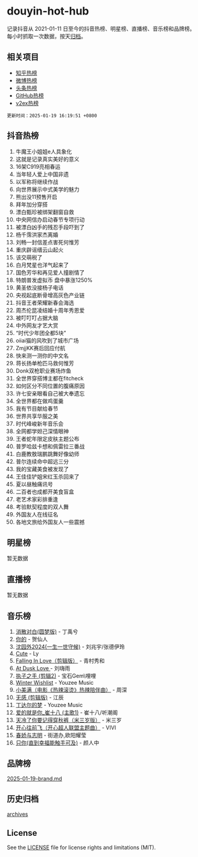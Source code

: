 # douyin-hot-hub

记录抖音从 2021-01-11 日至今的抖音热榜、明星榜、直播榜、音乐榜和品牌榜。每小时抓取一次数据，按天[归档](archives)。

## 相关项目

- [知乎热榜](https://github.com/lonnyzhang423/zhihu-hot-hub)
- [微博热榜](https://github.com/lonnyzhang423/weibo-hot-hub)
- [头条热榜](https://github.com/lonnyzhang423/toutiao-hot-hub)
- [GitHub热榜](https://github.com/lonnyzhang423/github-hot-hub)
- [v2ex热榜](https://github.com/lonnyzhang423/v2ex-hot-hub)


`更新时间：2025-01-19 16:19:51 +0800`

## 抖音热榜

1. 牛魔王小姐姐e人具象化
1. 这就是记录真实美好的意义
1. 16架C919亮相春运
1. 当年轻人爱上中国非遗
1. 以军称将继续作战
1. 向世界展示中式美学的魅力
1. 熊出没11预售开启
1. 拜年加分穿搭
1. 漂白甄珍被绑架翻窗自救
1. 中央网信办启动春节专项行动
1. 被漂白凶手的残忍手段吓到了
1. 杨千霈洪家杰离婚
1. 刘畅一封信差点害死何惟芳
1. 重庆辟谣缙云山起火
1. 该交萌税了
1. 白月梵星也洋气起来了
1. 国色芳华和再见爱人撞剧情了
1. 特朗普发虚拟币 盘中暴涨1250%
1. 黄圣依没接杨子电话
1. 央视起底断骨增高灰色产业链
1. 抖音王者荣耀新春会海选
1. 周杰伦昆凌结婚十周年秀恩爱
1. 被叮叮叮占据大脑
1. 中外网友才艺大赏
1. “时代少年团全都5块”
1. oiiai猫的风吹到了城市广场
1. ZmjjKK赛后回应付航
1. 快来测一测你的中文名
1. 蒋长扬单枪匹马救何惟芳
1. Donk双枪职业赛场炸鱼
1. 全世界穿搭博主都在fitcheck
1. 如何区分不同位置的腹痛原因
1. 许七安亲眼看自己被大奉遗忘
1. 全世界都在做鸡蛋羹
1. 我有节目献给春节
1. 世界共享华服之美
1. 时代峰峻新年音乐会
1. 全网都学妲己深情眼神
1. 王者蛇年限定皮肤主题公布
1. 普罗哈兹卡想和佩雷拉三番战
1. 白鹿教敖瑞鹏跳舞好像幼师
1. 普尔连续命中超远三分
1. 我的宝藏美食被发现了
1. 王佳佳铲姐宋红玉杀回来了
1. 夏以昼触痛讯号
1. 二百者也成都开美食盲盒
1. 老艺术家彩排重逢
1. 考验默契程度的双人舞
1. 外国友人在线征名
1. 各地文旅给外国友人一些震撼

## 明星榜

暂无数据

## 直播榜

暂无数据

## 音乐榜

1. [消散对白(圆梦版)](https://sf6-cdn-tos.douyinstatic.com/obj/tos-cn-ve-2774/og4jB5I5IizzoZVAAAzWgBMAsMDWoArfwBOiFs) - 丁禹兮
1. [你的](https://sf5-hl-cdn-tos.douyinstatic.com/obj/tos-cn-ve-2774/oYuIeKf42jB7sEV6B2upMdpYAgfrQWj0FeRegh) - 贺仙人
1. [沈园外2024(一生一世守候)](https://sf5-hl-cdn-tos.douyinstatic.com/obj/tos-cn-ve-2774/oAIYMHGCmKaYKFDd6FZBf9AfMfx1eErAAEJAFH) - 刘兆宇/张德伊玲
1. [Cute](https://sf5-hl-cdn-tos.douyinstatic.com/obj/tos-cn-ve-2774/o4IbIzHWKAAB4wsS5qMBRiiAlEBGTpQRNfFvuo) - Ly
1. [Falling In Love（剪辑版）](https://sf5-hl-cdn-tos.douyinstatic.com/obj/tos-cn-ve-2774/o8ajpA8zzgBPahbBIO8AcKGBLJezFCRd1wfP9f) - 青村秀和
1. [ At Dusk  Love ](https://sf5-hl-cdn-tos.douyinstatic.com/obj/tos-cn-ve-2774/o8CrpCf5CaYgI4ZrtQgMQAFEfuGqNnRSDQAPBc) - 刘嗨雨
1. [执子之手 (剪辑2)](https://sf5-hl-cdn-tos.douyinstatic.com/obj/tos-cn-ve-2774/oUoZLQjCc31XzqsBnBQUNgeKtYPBcgbFDwtfcu) - 宝石Gem\哩哩
1. [Winter Wishlist](https://sf5-hl-cdn-tos.douyinstatic.com/obj/tos-cn-ve-2774/oIIgUOeamCFCVAzxN6MFRLIBlLGpUqQxeeHrLE) - Youzee Music
1. [小美满（电影《热辣滚烫》热辣陪伴曲）](https://sf5-hl-cdn-tos.douyinstatic.com/obj/tos-cn-ve-2774/o0GAn2lSgfZIDUgtevCGDQYnFg4CwnrBaxbTZL) - 周深
1. [无感 (剪辑版)](https://sf5-hl-cdn-tos.douyinstatic.com/obj/tos-cn-ve-2774/o0eIsUzJBDlQaQFC5OFlgbMEZC1TFYBftOBn6p) - 江辰
1. [丁达尔的梦](https://sf5-hl-cdn-tos.douyinstatic.com/obj/tos-cn-ve-2774/oMU3WirUZBVQkAC9ccG5P2IQirziZM2RTInUY) - Youzee Music
1. [爱的就是你_崔十八 (主歌1)](https://sf5-hl-cdn-tos.douyinstatic.com/obj/tos-cn-ve-2774/oI5BO5DhFZ6UTcNCnZaOCBLtZ7WIMQGfgnXf5E) - 崔十八/听潮阁
1. [天冷了你要记得穿秋裤（米三岁版）](https://sf5-hl-cdn-tos.douyinstatic.com/obj/tos-cn-ve-2774/oQlIwVIDWiZ6BQilAorS7MA0AgCkQDvcZAdm1) - 米三岁
1. [开心往前飞（开心超人联盟主题曲）](https://sf5-hl-cdn-tos.douyinstatic.com/obj/tos-cn-ve-2774/9d8fb7c82cf1421fb93a9fe925275e0a) - VIVI
1. [春娇与志明](https://sf5-hl-cdn-tos.douyinstatic.com/obj/tos-cn-ve-2774/e530d8fceb7044b39707d7f9ff54add1) - 街道办,欧阳耀莹
1. [只你(直到幸福能触手可及)](https://sf5-hl-cdn-tos.douyinstatic.com/obj/tos-cn-ve-2774/o0lBkRDzFTeaVSUz3ZZSCBVtZ5DIMQGfgmEAuE) - 颜人中

## 品牌榜

[2025-01-19-brand.md](archives/2025-01-19-brand.md)

## 历史归档

[archives](archives)

## License

See the [LICENSE](LICENSE) file for license rights and limitations (MIT).
